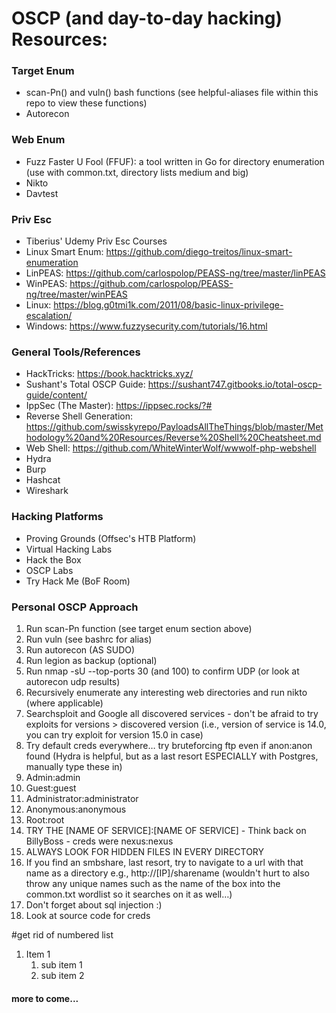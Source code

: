 # OSCP (and day-to-day hacking) Resources:

### Target Enum

* scan-Pn() and vuln() bash functions (see helpful-aliases file within this repo to view these functions)
* Autorecon

### Web Enum

* Fuzz Faster U Fool (FFUF): a tool written in Go for directory enumeration (use with common.txt, directory lists medium and big)
* Nikto
* Davtest

### Priv Esc

* Tiberius' Udemy Priv Esc Courses
* Linux Smart Enum: https://github.com/diego-treitos/linux-smart-enumeration
* LinPEAS: https://github.com/carlospolop/PEASS-ng/tree/master/linPEAS
* WinPEAS: https://github.com/carlospolop/PEASS-ng/tree/master/winPEAS
* Linux: https://blog.g0tmi1k.com/2011/08/basic-linux-privilege-escalation/
* Windows: https://www.fuzzysecurity.com/tutorials/16.html

### General Tools/References

* HackTricks: https://book.hacktricks.xyz/
* Sushant's Total OSCP Guide: https://sushant747.gitbooks.io/total-oscp-guide/content/
* IppSec (The Master): https://ippsec.rocks/?#
* Reverse Shell Generation: https://github.com/swisskyrepo/PayloadsAllTheThings/blob/master/Methodology%20and%20Resources/Reverse%20Shell%20Cheatsheet.md
* Web Shell: https://github.com/WhiteWinterWolf/wwwolf-php-webshell
* Hydra
* Burp
* Hashcat
* Wireshark

### Hacking Platforms

* Proving Grounds (Offsec's HTB Platform)
* Virtual Hacking Labs
* Hack the Box
* OSCP Labs
* Try Hack Me (BoF Room)

### Personal OSCP Approach

1. Run scan-Pn function (see target enum section above)
2. Run vuln (see bashrc for alias)
3. Run autorecon (AS SUDO)
4. Run legion as backup (optional)
5. Run nmap -sU --top-ports 30 (and 100) to confirm UDP (or look at autorecon udp results)
6. Recursively enumerate any interesting web directories and run nikto (where applicable)
7. Searchsploit and Google all discovered services - don't be afraid to try exploits for versions > discovered version (i.e., version of service is 14.0, you can try exploit for version 15.0 in case)
8. Try default creds everywhere… try bruteforcing ftp even if anon:anon found (Hydra is helpful, but as a last resort ESPECIALLY with Postgres, manually type these in)
  1. Admin:admin 
  2. Guest:guest
  3. Administrator:administrator
  4. Anonymous:anonymous
  5. Root:root
  6. TRY THE [NAME OF SERVICE]:[NAME OF SERVICE] - Think back on BillyBoss - creds were nexus:nexus
9. ALWAYS LOOK FOR HIDDEN FILES IN EVERY DIRECTORY
10. If you find an smbshare, last resort, try to navigate to a url with that name as a directory e.g., http://[IP]/sharename (wouldn't hurt to also throw any unique names such as the name of the box into the common.txt wordlist so it searches on it as well…)
11. Don't forget about sql injection :)
12. Look at source code for creds

#get rid of numbered list

1. Item 1
   1. sub item 1
   2. sub item 2

#### more to come...

